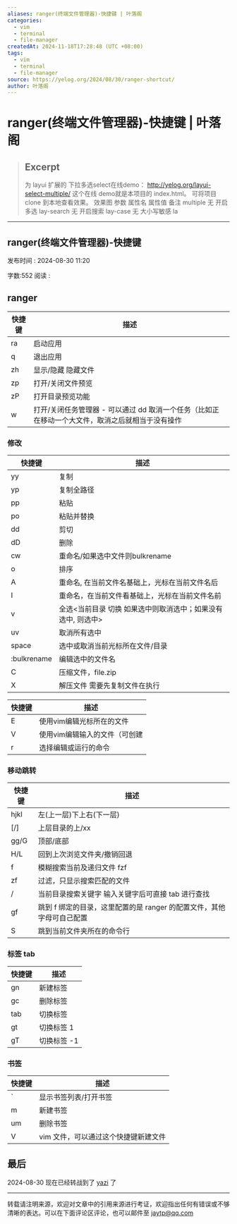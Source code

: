 ```yaml
---
aliases: ranger(终端文件管理器)-快捷键 | 叶落阁
categories:
  - vim
  - terminal
  - file-manager
createdAt: 2024-11-18T17:28:48 (UTC +08:00)
tags:
  - vim
  - terminal
  - file-manager
source: https://yelog.org/2024/08/30/ranger-shortcut/
author: 叶落阁
---
```



# ranger(终端文件管理器)-快捷键 | 叶落阁

> ## Excerpt
> 为 layui 扩展的 下拉多选select在线demo： http://yelog.org/layui-select-multiple/ 这个在线 demo就是本项目的 index.html。 可将项目 clone 到本地查看效果。 效果图 参数   属性名 属性值 备注    multiple 无 开启多选   lay-search 无 开启搜索   lay-case 无 大小写敏感   la

---
<!--more-->

## ranger(终端文件管理器)-快捷键

发布时间 : 2024-08-30 11:20

字数:552 阅读 :

## [](https://yelog.org/2024/08/30/ranger-shortcut/#ranger "ranger")ranger

| 快捷键 | 描述 |
| --- | --- |
| ra | 启动应用 |
| q | 退出应用 |
| zh | 显示/隐藏 隐藏文件 |
| zp | 打开/关闭文件预览 |
| zP | 打开目录预览功能 |
| w | 打开/关闭任务管理器 - 可以通过 dd 取消一个任务（比如正在移动一个大文件，取消之后就相当于没有操作 |

### [](https://yelog.org/2024/08/30/ranger-shortcut/#%E4%BF%AE%E6%94%B9 "修改")修改

| 快捷键 | 描述 |
| --- | --- |
| yy | 复制 |
| yp | 复制全路径 |
| pp | 粘贴 |
| po | 粘贴并替换 |
| dd | 剪切 |
| dD | 删除 |
| cw | 重命名/如果选中文件则bulkrename |
| o | 排序 |
| A | 重命名, 在当前文件名基础上，光标在当前文件名后 |
| I | 重命名，在当前文件看基础上，光标在当前文件名前 |
| v | 全选<当前目录 切换 如果选中则取消选中；如果没有选中, 则选中> |
| uv | 取消所有选中 |
| space | 选中或取消当前光标所在文件/目录 |
| :bulkrename | 编辑选中的文件名 |
| C | 压缩文件，file.zip |
| X | 解压文件 需要先复制文件在执行 |

| 快捷键 | 描述 |
| --- | --- |
| E | 使用vim编辑光标所在的文件 |
| V | 使用vim编辑输入的文件（可创建 |
| r | 选择编辑或运行的命令 |

### [](https://yelog.org/2024/08/30/ranger-shortcut/#%E7%A7%BB%E5%8A%A8%E8%B7%B3%E8%BD%AC "移动跳转")移动跳转

| 快捷键 | 描述 |
| --- | --- |
| hjkl | 左(上一层)下上右(下一层) |
| \[/\] | 上层目录的上/xx |
| gg/G | 顶部/底部 |
| H/L | 回到上次浏览文件夹/撤销回退 |
| f | 模糊搜索当前及递归文件 fzf |
| zf | 过滤，只显示搜索匹配的文件 |
| / | 当前目录搜索关键字 输入关键字后可直接 tab 进行查找 |
| gf | 跳到 f 绑定的目录，这里配置的是 ranger 的配置文件，其他字母可自己配置 |
| S | 跳到当前文件夹所在的命令行 |

### [](https://yelog.org/2024/08/30/ranger-shortcut/#%E6%A0%87%E7%AD%BE-tab "标签 tab")标签 tab

| 快捷键 | 描述 |
| --- | --- |
| gn | 新建标签 |
| gc | 删除标签 |
| tab | 切换标签 |
| gt | 切换标签 1 |
| gT | 切换标签 -1 |

### [](https://yelog.org/2024/08/30/ranger-shortcut/#%E4%B9%A6%E7%AD%BE "书签")书签

| 快捷键 | 描述 |
| --- | --- |
| \` | 显示书签列表/打开书签 |
| m | 新建书签 |
| um | 删除书签 |
| V | vim 文件，可以通过这个快捷键新建文件 |

## [](https://yelog.org/2024/08/30/ranger-shortcut/#%E6%9C%80%E5%90%8E "最后")最后

2024-08-30 现在已经转战到了 [yazi](https://github.com/sxyazi/yazi) 了

___

转载请注明来源，欢迎对文章中的引用来源进行考证，欢迎指出任何有错误或不够清晰的表达。可以在下面评论区评论，也可以邮件至 jaytp@qq.com
